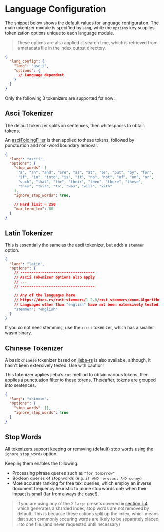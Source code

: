 # Language Configuration

The snippet below shows the default values for language configuration. The main tokenizer module is specified by `lang`, while the `options` key supplies tokenization options unique to each language module.

> These options are also applied at search time, which is retrieved from a metadata file in the index output directory.

```json
{
  "lang_config": {
    "lang": "ascii",
    "options": {
      // Language dependent
    }
  }
}
```

Only the following 3 tokenizers are supported for now:

## Ascii Tokenizer

The default tokenizer splits on sentences, then whitespaces to obtain tokens.

An [asciiFoldingFilter](https://github.com/tantivy-search/tantivy/blob/main/src/tokenizer/ascii_folding_filter.rs) is then applied to these tokens, followed by punctuation and non-word boundary removal.

```json
{
  "lang": "ascii",
  "options": {
    "stop_words": [
      "a", "an", "and", "are", "as", "at", "be", "but", "by", "for",
      "if", "in", "into", "is", "it", "no", "not", "of", "on", "or",
      "such", "that", "the", "their", "then", "there", "these",
      "they", "this", "to", "was", "will", "with"
    ],
    "ignore_stop_words": true,

    // Hard limit = 250
    "max_term_len": 80
  }
}
```

## Latin Tokenizer

This is essentially the same as the ascii tokenizer, but adds a `stemmer` option.

```json
{
  "lang": "latin",
  "options": {
    // ----------------------------------
    // Ascii Tokenizer options also apply
    // ...
    // ----------------------------------

    // Any of the languages here
    // https://docs.rs/rust-stemmers/1.2.0/rust_stemmers/enum.Algorithm.html
    // Languages other than "english" have not been extensively tested. Use with caution!
    "stemmer": "english"
  }
}
```

If you do not need stemming, use the `ascii` tokenizer, which has a smaller wasm binary.

## Chinese Tokenizer

A basic `chinese` tokenizer based on [jieba-rs](https://github.com/messense/jieba-rs) is also available, although, it hasn't been extensively tested. Use with caution!

This tokenizer applies jieba's `cut` method to obtain various tokens, then applies a punctuation filter to these tokens. Thereafter, tokens are grouped into sentences.

```json
{
  "lang": "chinese",
  "options": {
    "stop_words": [],
    "ignore_stop_words": true
  }
}
```

## Stop Words

All tokenizers support keeping or removing (default) stop words using the `ignore_stop_words` option.

Keeping them enables the following:
- Processing phrase queries such as `"for tomorrow"`
- Boolean queries of stop words (e.g. `if AND forecast AND sunny`)
- More accurate ranking for free text queries, which employ an inverse document frequency heuristic to prune stop words only when their impact is small (far from always the case!). 

> If you are using any of the 2 `large` presets covered in [section 5.4](./presets.md), which generates a sharded index, stop words are not removed by default. This is because these options split up the index, which means that such commonly occuring words are likely to be separately placed into one file. (and never requested until necessary)

